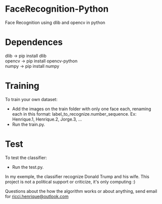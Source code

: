 # FaceRecognition-Python
Face Recognition using dlib and opencv in python

# Dependences
dlib -> pip install dlib <br />
opencv -> pip install opencv-python <br />
numpy -> pip install numpy <br />

# Training
To train your own dataset:
- Add the images on the train folder with only one face each, renaming each in this format: label_to_recognize.number_sequence. Ex: Henrique.1, Henrique.2, Jorge.3, ...
- Run the train.py.

# Test
To test the classifier:
- Run the test.py.

In my exemple, the classifier recognize Donald Trump and his wife. This project is not a political support or criticize, it's only computing :)

Questions about the how the algorithm works or about anything, send email for ricci.henrique@outlook.com
